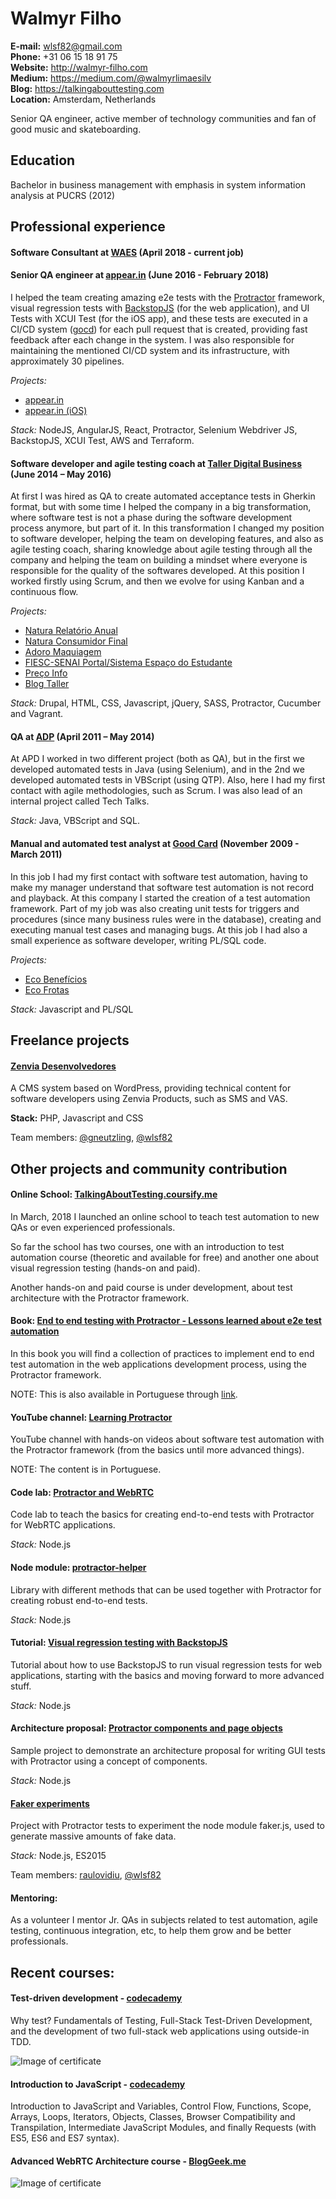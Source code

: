# Walmyr Filho
**E-mail:** wlsf82@gmail.com<br />
**Phone:** +31 06 15 18 91 75<br />
**Website:** http://walmyr-filho.com<br />
**Medium:** https://medium.com/@walmyrlimaesilv<br />
**Blog:** https://talkingabouttesting.com<br />
**Location:** Amsterdam, Netherlands<br />

Senior QA engineer, active member of technology communities and fan of good music and skateboarding.

## Education
Bachelor in business management with emphasis in system information analysis at PUCRS (2012)

## Professional experience
#### Software Consultant at [WAES](http://www.wearewaes.com) (April 2018 - current job)

#### Senior QA engineer at [appear.in](http://appear.in) (June 2016 - February 2018)
I helped the team creating amazing e2e tests with the [Protractor](http://www.protractortest.org/#/) framework, visual regression tests with [BackstopJS](https://github.com/garris/BackstopJS) (for the web application), and UI Tests with XCUI Test (for the iOS app), and these tests are executed in a CI/CD system ([gocd](http://gocd.org)) for each pull request that is created, providing fast feedback after each change in the system. I was also responsible for maintaining the mentioned CI/CD system and its infrastructure, with approximately 30 pipelines.

_Projects:_

- [appear.in](https://appear.in)
- [appear.in (iOS)](https://itunes.apple.com/us/app/appear.in-free-group-video/id878583078?mt=8)

_Stack:_ NodeJS, AngularJS, React, Protractor, Selenium Webdriver JS, BackstopJS, XCUI Test, AWS and Terraform.

#### Software developer and agile testing coach at [Taller Digital Business](http://taller.net.br/en/) (June 2014 – May 2016)
At first I was hired as QA to create automated acceptance tests in Gherkin format, but with some time I helped the company in a big transformation, where software test is not a phase during the software development process anymore, but part of it. In this transformation I changed my position to software developer, helping the team on developing features, and also as agile testing coach, sharing knowledge about agile testing through all the company and helping the team on building a mindset where everyone is responsible for the quality of the softwares developed.
At this position I worked firstly using Scrum, and then we evolve for using Kanban and a continuous flow.

_Projects:_

- [Natura Relatório Anual](http://www.natura.com.br/relatorio-anual)
- [Natura Consumidor Final](http://www.natura.com.br/)
- [Adoro Maquiagem](http://adoromaquiagem.com.br/)
- [FIESC-SENAI Portal/Sistema Espaço do Estudante](http://estudante.sc.senai.br/)
- [Preço Info](http://precoinfo.com.br)
- [Blog Taller](https://blog.taller.net.br/author/walmyr-filho/)

_Stack:_ Drupal, HTML, CSS, Javascript, jQuery, SASS, Protractor, Cucumber and Vagrant.


#### QA at [ADP](https://www.adp.com) (April 2011 – May 2014)
At APD I worked in two different project (both as QA), but in the first we developed automated tests in Java (using Selenium), and in the 2nd we developed automated tests in VBScript (using QTP). Also, here I had my first contact with agile methodologies, such as Scrum. I was also lead of an internal project called Tech Talks.

_Stack:_ Java, VBScript and SQL.

#### Manual and automated test analyst at [Good Card](http://goodcard.com.br) (November 2009 - March 2011)
In this job I had my first contact with software test automation, having to make my manager understand that software test automation is not record and playback. At this company I started the creation of a test automation framework. Part of my job was also creating unit tests for triggers and procedures (since many business rules were in the database), creating and executing manual test cases and managing bugs. At this job I had also a small experience as software developer, writing PL/SQL code.

_Projects:_

- [Eco Benefícios](http://www.ecobeneficios.com.br/home)
- [Eco Frotas](https://www.ecofrotas.com.br/en/)

_Stack:_ Javascript and PL/SQL

## Freelance projects

#### [Zenvia Desenvolvedores](http://www.zenvia.com.br/desenvolvedores/)

A CMS system based on WordPress, providing technical content for software developers using Zenvia Products, such as SMS and VAS.

**Stack:** PHP, Javascript and CSS

Team members: [@gneutzling](https://github.com/gneutzling), [@wlsf82](https://github.com/wlsf82)

## Other projects and community contribution
#### Online School: [TalkingAboutTesting.coursify.me](http://talkingabouttesting.coursify.me)

In March, 2018 I launched an online school to teach test automation to new QAs or even experienced professionals.

So far the school has two courses, one with an introduction to test automation course (theoretic and available for free) and another one about visual regression testing (hands-on and paid).

Another hands-on and paid course is under development, about test architecture with the Protractor framework.

#### Book: [End to end testing with Protractor - Lessons learned about e2e test automation](https://leanpub.com/end-to-end-testing-with-protractor)

In this book you will find a collection of practices to implement end to end test automation in the web applications development process, using the Protractor framework.

NOTE: This is also available in Portuguese through [link](http://casadocodigo.com.br/products/livro-protractor).

#### YouTube channel: [Learning Protractor](https://www.youtube.com/user/wlsf82/videos)

YouTube channel with hands-on videos about software test automation with the Protractor framework (from the basics until more advanced things).

NOTE: The content is in Portuguese.

#### Code lab: [Protractor and WebRTC](http://github.com/wlsf82/protractor-and-webrtc)

Code lab to teach the basics for creating end-to-end tests with Protractor for WebRTC applications.

_Stack:_ Node.js

#### Node module: [protractor-helper](http://npmjs.com/package/protractor-helper)

Library with different methods that can be used together with Protractor for creating robust end-to-end tests.

_Stack:_ Node.js

#### Tutorial: [Visual regression testing with BackstopJS](https://github.com/wlsf82/backstopjs-example)

Tutorial about how to use BackstopJS to run visual regression tests for web applications, starting with the basics and moving forward to more advanced stuff.

_Stack:_ Node.js

#### Architecture proposal: [Protractor components and page objects](https://github.com/wlsf82/protractor-components-and-page-objects)

Sample project to demonstrate an architecture proposal for writing GUI tests with Protractor using a concept of components.

_Stack:_ Node.js

#### [Faker experiments](https://github.com/wlsf82/faker-experiments)

Project with Protractor tests to experiment the node module faker.js, used to generate massive amounts of fake data.

_Stack:_ Node.js, ES2015

Team members: [raulovidiu](https://github.com/raulovidiu), [@wlsf82](https://github.com/wlsf82)

#### Mentoring:

As a volunteer I mentor Jr. QAs in subjects related to test automation, agile testing, continuous integration, etc, to help them grow and be better professionals.

## Recent courses:

#### Test-driven development - [codecademy](https://help.codecademy.com/hc/en-us/articles/115003950354-What-curriculum-is-covered-in-Test-Driven-Development-)

Why test? Fundamentals of Testing, Full-Stack Test-Driven Development, and the development of two full-stack web applications using outside-in TDD.

![Image of certificate](https://github.com/wlsf82/cv/blob/master/TDD%20certificate%20-%20Codecademy%20-%20Walmyr%20Filho.png)

#### Introduction to JavaScript - [codecademy](https://www.codecademy.com/en-US/learn/introduction-to-javascript)

Introduction to JavaScript and Variables, Control Flow, Functions, Scope, Arrays, Loops, Iterators, Objects,  Classes, Browser Compatibility and Transpilation, Intermediate JavaScript Modules, and finally Requests (with ES5, ES6 and ES7 syntax).

#### Advanced WebRTC Architecture course - [BlogGeek.me](https://bloggeek.me/course/webrtc-architecture/)

![Image of certificate](https://github.com/wlsf82/cv/blob/master/bloggeek.me%20certificate%20-%20advanced%20webrtc%20architecture%20course.png)
